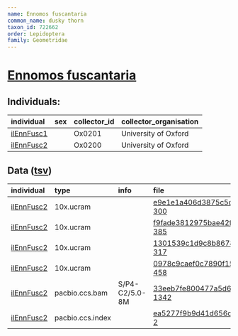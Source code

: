 ```yaml
---
name: Ennomos fuscantaria
common_name: dusky thorn
taxon_id: 722662
order: Lepidoptera
family: Geometridae
---
```


# [Ennomos fuscantaria](https://www.ebi.ac.uk/ena/data/taxonomy/v1/taxon/tax-id/722662)

## Individuals:

| individual | sex | collector_id | collector_organisation |
| :--------- | :-: | :----------- | :--------------------- |
| [ilEnnFusc1](ilEnnFusc1.md) |  | Ox0201 | University of Oxford |
| [ilEnnFusc2](ilEnnFusc2.md) |  | Ox0200 | University of Oxford |

## Data ([tsv](Ennomos_fuscantaria_data.tsv))

| individual | type | info | file |
| :--------- | :--- | :--- | :--- |
| [ilEnnFusc2](ilEnnFusc2.md) | 10x.ucram |  | [e9e1e1a406d3875c5d27faa52e5b7359-300](https://darwin.cog.sanger.ac.uk/insects/Ennomos_fuscantaria/ilEnnFusc2/genomic_data/10x/32841_6%235.cram) |
| [ilEnnFusc2](ilEnnFusc2.md) | 10x.ucram |  | [f9fade3812975bae42fff6fbf2e79bec-385](https://darwin.cog.sanger.ac.uk/insects/Ennomos_fuscantaria/ilEnnFusc2/genomic_data/10x/32841_6%236.cram) |
| [ilEnnFusc2](ilEnnFusc2.md) | 10x.ucram |  | [1301539c1d9c8b867812cbd1bf2e5688-317](https://darwin.cog.sanger.ac.uk/insects/Ennomos_fuscantaria/ilEnnFusc2/genomic_data/10x/32841_6%237.cram) |
| [ilEnnFusc2](ilEnnFusc2.md) | 10x.ucram |  | [0978c9caef0c7890f1519dc332fbbf8c-458](https://darwin.cog.sanger.ac.uk/insects/Ennomos_fuscantaria/ilEnnFusc2/genomic_data/10x/32841_6%238.cram) |
| [ilEnnFusc2](ilEnnFusc2.md) | pacbio.ccs.bam | S/P4-C2/5.0-8M | [33eeb7fe800477a5d64d1fac69e7dcb0-1342](https://darwin.cog.sanger.ac.uk/insects/Ennomos_fuscantaria/ilEnnFusc2/genomic_data/pacbio/m64097_200202_131657.ccs.bam) |
| [ilEnnFusc2](ilEnnFusc2.md) | pacbio.ccs.index |  | [ea5277f9b9d41d656d89f3703b124763-2](https://darwin.cog.sanger.ac.uk/insects/Ennomos_fuscantaria/ilEnnFusc2/genomic_data/pacbio/m64097_200202_131657.ccs.bam.pbi) |

